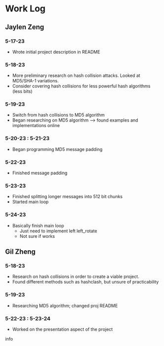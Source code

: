 # Work Log

## Jaylen Zeng

### 5-17-23
- Wrote initial project description in README

### 5-18-23
- More preliminary research on hash collision attacks. Looked at MD5/SHA-1 variations.
- Consider covering hash collisions for less powerful hash algorithms (less bits)

### 5-19-23
- Switch from hash collisions to MD5 algorithm
- Began researching on MD5 algorithm --> found examples and implementations online

### 5-20-23 : 5-21-23
- Began programming MD5 message padding

### 5-22-23
- Finished message padding

### 5-23-23
- Finished splitting longer messages into 512 bit chunks
- Started main loop

### 5-24-23
- Basically finish main loop
  - Just need to implement left left_rotate
  - Not sure if works

## Gil Zheng

### 5-18-23
- Research on hash collisions in order to create a viable project.
- Found different methods such as hashclash, but unsure of practicability

### 5-19-23
- Researching MD5 algorithm; changed proj README

### 5-22-23 : 5-23-24
- Worked on the presentation aspect of the project

info
